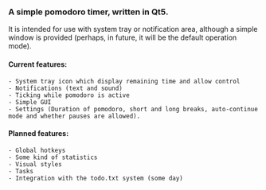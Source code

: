 ### A simple pomodoro timer, written in Qt5.

It is intended for use with system tray or notification area, although a simple window is provided (perhaps, in future, it will be the default operation mode).

#### Current features:

    - System tray icon which display remaining time and allow control
    - Notifications (text and sound)
    - Ticking while pomodoro is active
    - Simple GUI
    - Settings (Duration of pomodoro, short and long breaks, auto-continue mode and whether pauses are allowed).

#### Planned features:
    
    - Global hotkeys
    - Some kind of statistics
    - Visual styles
    - Tasks
    - Integration with the todo.txt system (some day)
    

